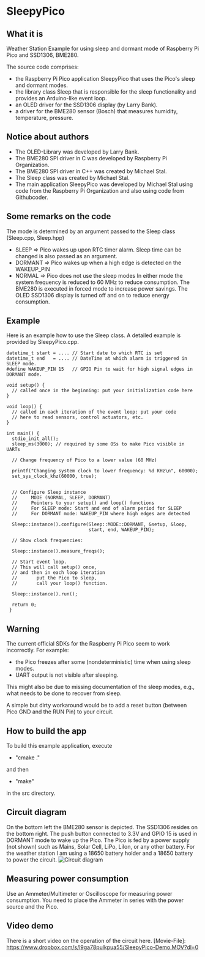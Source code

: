 # SleepyPico
## What it is
Weather Station Example for using sleep and dormant mode of Raspberry Pi Pico and SSD1306, BME280.

The source code comprises:
- the Raspberry Pi Pico application SleepyPico that uses the Pico's sleep and dormant modes. 
- the library class Sleep that is responsible for the sleep functionality and provides an Arduino-like event loop.
- an OLED driver for the SSD1306 display (by Larry Bank).
- a driver for the BME280 sensor (Bosch) that measures humidity, temperature, pressure. 

## Notice about authors
- The OLED-Library was developed by Larry Bank.
- The BME280 SPI driver in C   was developed by Raspberry Pi Organization.
- The BME280 SPI driver in C++ was created by Michael Stal.
- The Sleep class was created by Michael Stal.
- The main application SleepyPico was developed by Michael Stal using code from the Raspberry Pi Organization and also using code from Githubcoder.

## Some remarks on the code
The mode is determined by an argument passed to the Sleep class (Sleep.cpp, Sleep.hpp)
- SLEEP        => Pico wakes up upon RTC timer alarm. Sleep time can be changed  is also passed as an argument.
- DORMANT => Pico wakes up when a high edge is detected on the WAKEUP_PIN
- NORMAL    => Pico does not use the sleep modes
In either mode the system frequency is reduced to 60 MHz to reduce consumption.
The BME280 is executed in forced mode to increase power savings.
The OLED SSD1306 display is turned off and on to reduce energy consumption.

## Example
Here is an example how to use the Sleep class.
A detailed example is provided by SleepyPico.cpp.
    

    datetime_t start = .... // Start date to which RTC is set
    datetime_t end   = .... // DateTime at which alarm is triggered in SLEEP mode.
    #define WAKEUP_PIN 15   // GPIO Pin to wait for high signal edges in DORMANT mode.
    
    void setup() {
      // called once in the beginning: put your initialization code here
    }
    
    void loop() {
      // called in each iteration of the event loop: put your code
      // here to read sensors, control actuators, etc.
    }
    
    int main() {
      stdio_init_all();
      sleep_ms(3000); // required by some OSs to make Pico visible in UARTs
      
      // Change frequency of Pico to a lower value (60 MHz)
      
      printf("Changing system clock to lower frequency: %d KHz\n", 60000);
      set_sys_clock_khz(60000, true);
    
    
      // Configure Sleep instance
      //     MODE (NORMAL, SLEEP, DORMANT)
      //     Pointers to your setup() and loop() functions
      //     For SLEEP mode: Start and end of alarm period for SLEEP
      //     For DORMANT mode: WAKEUP_PIN where high edges are detected
      
      Sleep::instance().configure(Sleep::MODE::DORMANT, &setup, &loop,
                                  start, end, WAKEUP_PIN);
                                  
      // Show clock frequencies:
      
      Sleep::instance().measure_freqs();
      
      // Start event loop.
      // This will call setup() once,
      // and then in each loop iteration
      //       put the Pico to sleep,
      //       call your loop() function.
      
      Sleep::instance().run(); 
      
      return 0;
     }


## Warning
The current official SDKs for the Raspberry Pi Pico seem to work incorrectly. For example:

- the Pico freezes after some (nondeterministic) time when using sleep modes. 
- UART output is not visible after sleeping.

This might also be due to missing documentation of the sleep modes, e.g., what needs to be done to recover from sleep.

A simple but dirty workaround would be to add a reset button (between Pico GND and the RUN Pin) to your circuit.

  
## How to build the app
To build this example application, execute 

- "cmake ." 

and then 

- "make"

in the src directory.

## Circuit diagram
On the bottom left the BME280 sensor is depicted. The SSD1306 resides on the bottom right.
The push button connected to 3.3V and GPIO 15 is used in DORMANT mode to wake up the Pico.
The Pico is fed by a power supply (not shown) such as Mains, Solar Cell, LiPo, LiIon, or any other battery. For the weather station I am using a 18650 battery holder and a 18650 battery to power the circuit. 
![Circuit diagram](https://github.com/ms1963/SleepyPico/blob/main/sleepypico_steckplatine.svg) 

## Measuring power consumption
Use an Ammeter/Multimeter or Oscilloscope for measuring power consumption. You need to place the Ammeter in series with the power source and the Pico. 

## Video demo
There is a short video on the operation of the circuit here. [Movie-File]: https://www.dropbox.com/s/l9ga78pulkpua55/SleepyPico-Demo.MOV?dl=0

